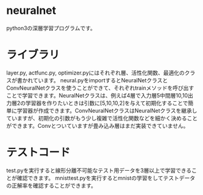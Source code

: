 # neuralnet
python3の深層学習プログラムです。

# ライブラリ
layer.py, actfunc.py, optimizer.pyにはそれぞれ層、活性化関数、最適化のクラスが書かれています。
neural.pyをimportするとNeuralNetクラスとConvNeuralNetクラスを使うことができて、それぞれtrainメソッドを呼び出すことで学習できます。NeuralNetクラスは、例えば4層で入力層5中間層10,10出力層2の学習器を作りたいときは引数に[5,10,10,2]を与えて初期化することで簡単に学習器が作成できます。ConvNeuralNetクラスはNeuralNetクラスを継承していますが、初期化の引数がもう少し複雑で活性化関数などを細かく決めることができます。Convとついていますが畳み込み層はまだ実装できていません。

# テストコード
test.pyを実行すると線形分離不可能なテスト用データを3層以上で学習できることが確認できます。
mnisttest.pyを実行するとmnistの学習をしてテストデータの正解率を確認することができます。
